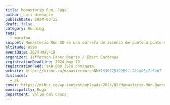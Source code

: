 ```yaml
---
title: Monasterio Run, Buga
author: Luis Hincapie
publishDate: 2024-03-25
draft: false
category: Running
tags:
  - maraton
snippet: Monasterio Run 8K es una carrera de ascenso de punto a punto en pavimento con una distancia de 8 kilómetros, cuenta con hermosas vistas panorámicas de paisajes adornados con grandes montañas verdes y un clima espectacular.
altitude: 959m
eventDate: 2024-may-19
organizer: Jefferson Faber Osorio / Ebert Cardenas
registrationDeadline: 2024-may-19
registrationFeed: $48.000 (Sin camiseta)
website: https://mibuc.co/monasteriorun8k#1639778192891-221a05c2-5ed7
distances:
  - 8k
cover: https://mibuc.co/wp-content/uploads/2023/02/Monasterio-Run-Banner.jpg
municipality: Buga
department: Valle del Cauca
---
```


